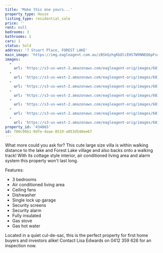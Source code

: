 ```yaml
---
title: 'Make this one yours...'
property_type: House
listing_type: residential_sale
price: ''
rent: null
bedrooms: 3
bathrooms: 1
cars: 1
status: Sold
address: '7 Stuart Place, FOREST LAKE'
main_image: 'https://img.eagleagent.com.au/zBSkQzhgKbQlcEHS7W9NNEQ6pFs=/1280x854/smart/https://s3-us-west-2.amazonaws.com/eagleagent-orig/images/6818429/104547416-image-M.jpg'
images:
  -
    url: 'https://s3-us-west-2.amazonaws.com/eagleagent-orig/images/6818435/104547416-image-F.jpg'
  -
    url: 'https://s3-us-west-2.amazonaws.com/eagleagent-orig/images/6818434/104547416-image-E.jpg'
  -
    url: 'https://s3-us-west-2.amazonaws.com/eagleagent-orig/images/6818433/104547416-image-D.jpg'
  -
    url: 'https://s3-us-west-2.amazonaws.com/eagleagent-orig/images/6818432/104547416-image-C.jpg'
  -
    url: 'https://s3-us-west-2.amazonaws.com/eagleagent-orig/images/6818431/104547416-image-B.jpg'
  -
    url: 'https://s3-us-west-2.amazonaws.com/eagleagent-orig/images/6818430/104547416-image-A.jpg'
  -
    url: 'https://s3-us-west-2.amazonaws.com/eagleagent-orig/images/6818429/104547416-image-M.jpg'
property_id: '434865'
id: f80c96b1-9dfe-4aae-8519-a053d548ee67
---
```

What more could you ask for? This cute large size villa is within walking distance to the lake and Forest Lake village and also backs onto a walking track! With its cottage style interior, air conditioned living area and alarm system this property won't last long.

Features:
* 3 bedrooms
* Air conditioned living area
* Ceiling fans
* Dishwasher
* Single lock up garage
* Security screens
* Security alarm
* Fully insulated
* Gas stove
* Gas hot water

Located in a quiet cul-de-sac, this is the perfect property for first home buyers and investors alike!
Contact Lisa Edwards on 0412 359 626 for an inspection now.